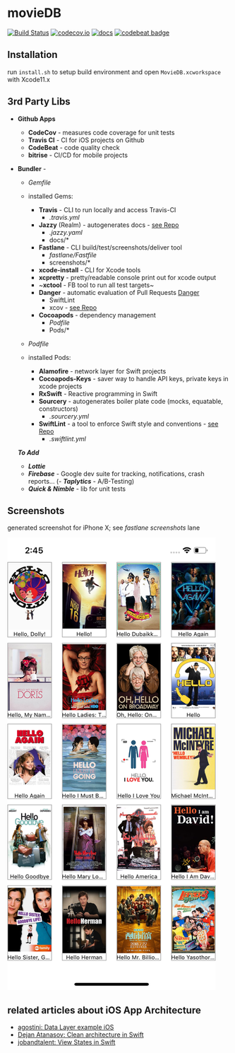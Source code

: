 # movieDB

[![Build Status](https://travis-ci.org/timstudt/movieDB.svg?branch=master)](https://travis-ci.org/timstudt/movieDB) [![codecov.io](https://codecov.io/gh/timstudt/movieDB/branch/master/graphs/badge.svg)](https://codecov.io/gh/timstudt/movieDB/branch/master)
[![docs](https://cdn.rawgit.com/timstudt/movieDB/master/docs/badge.svg)](https://cdn.rawgit.com/timstudt/movieDB/master/docs/index.html)
[![codebeat badge](https://codebeat.co/badges/563bdbae-0ac9-47ee-9ca6-4affd9062d39)](https://codebeat.co/projects/github-com-timstudt-moviedb-master)

## Installation

run `install.sh` to setup build environment and open `MovieDB.xcworkspace` with Xcode11.x

## 3rd Party Libs
- **Github Apps**
  - **CodeCov** - measures code coverage for unit tests
  - **Travis CI** - CI for iOS projects on Github
  - **CodeBeat** - code quality check
  - **bitrise** - CI/CD for mobile projects

- **Bundler** -
  - *Gemfile*
  - installed Gems:
    - **Travis** - CLI to run locally and access Travis-CI
      - *.travis.yml*
    - **Jazzy** (Realm) - autogenerates docs - [see Repo](https://github.com/realm/jazzy)
      - *.jazzy.yaml*
      - docs/*
    - **Fastlane** - CLI build/test/screenshots/deliver tool
      - *fastlane/Fastfile*
      - screenshots/*
    - **xcode-install** - CLI for Xcode tools
    - **xcpretty** - pretty/readable console print out for xcode output
    - ~**xctool** - FB tool to run all test targets~
    - **Danger** - automatic evaluation of Pull Requests  [Danger](https://github.com/danger/danger)
      - SwiftLint
      - xcov - [see Repo](https://github.com/fastlane-community/xcov)
    - **Cocoapods** - dependency management
      - *Podfile*
      - Pods/*

  - *Podfile*
  - installed Pods:
    - **Alamofire** - network layer for Swift projects
    - **Cocoapods-Keys** - saver way to handle API keys, private keys in xcode projects
    - **RxSwift** - Reactive programming in Swift
    - **Sourcery** - autogenerates boiler plate code (mocks, equatable, constructors)
      - *.sourcery.yml*
    - **SwiftLint** -  a tool to enforce Swift style and conventions - [see Repo](https://github.com/realm/SwiftLint)
      - *.swiftlint.yml*

  ***To Add***
   - ***Lottie***
   - ***Firebase*** - Google dev suite for tracking, notifications, crash reports...
   (- ***Taplytics*** - A/B-Testing)
   - ***Quick & Nimble*** - lib for unit tests

## Screenshots
generated screenshot for iPhone X; see *fastlane screenshots* lane

![screen](screenshots/en-US/iPhone%20X-0Launch.png)

## related articles about iOS App Architecture
- [agostini: Data Layer example iOS](https://agostini.tech/2017/03/27/using-dependency-injection/)
- [Dejan Atanasov: Clean architecture in Swift](https://hackernoon.com/introducing-clean-swift-architecture-vip-770a639ad7bf)
- [jobandtalent: View States in Swift](https://jobandtalent.engineering/ios-architecture-an-state-container-based-approach-4f1a9b00b82e)
